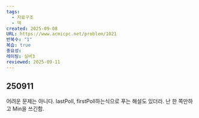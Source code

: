 ```yaml
---
tags:
  - 자료구조
  - 덱
created: 2025-09-08
URL: https://www.acmicpc.net/problem/1021
반복수: "1"
복습: true
중요성:
레이팅: 실버3
reviewed: 2025-09-11
---
```

## 250911
어려운 문제는 아니다. lastPoll, firstPoll하는식으로 푸는 해설도 있더라. 난 한 쪽만하고 Min을 쓰긴함.